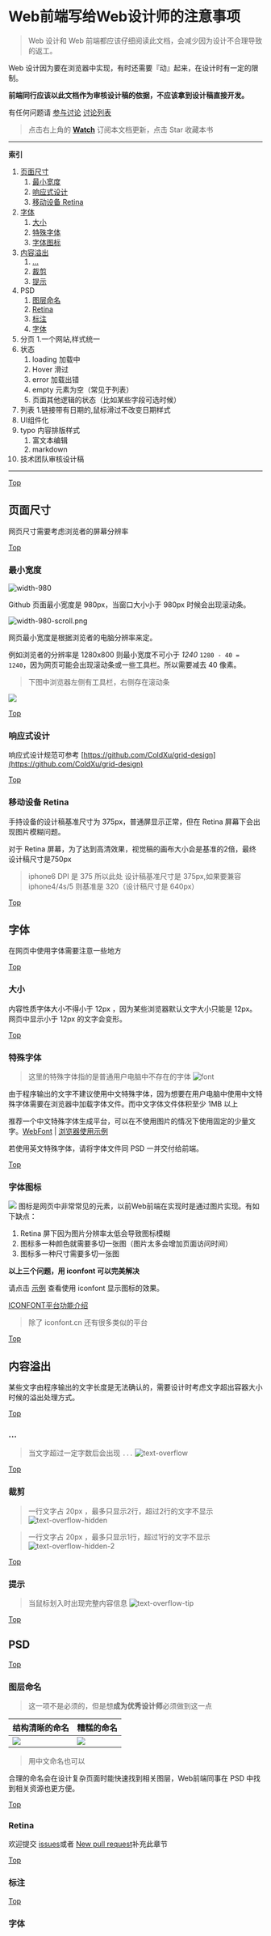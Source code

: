 # Web前端写给Web设计师的注意事项

> Web 设计和 Web 前端都应该仔细阅读此文档，会减少因为设计不合理导致的返工。

Web 设计因为要在浏览器中实现，有时还需要『动』起来，在设计时有一定的限制。

**前端同行应该以此文档作为审核设计稿的依据，不应该拿到设计稿直接开发。**

有任何问题请 [参与讨论](https://github.com/nimojs/web-desgin-notes/issues/new) [讨论列表](https://github.com/nimojs/web-desgin-notes/issues)

> 点击右上角的 **[Watch](https://github.com/nimojs/web-desgin-notes/subscription)** 订阅本文档更新，点击 Star 收藏本书

---

<a name="hash_top" href="#hash_top"></a>

**索引**

1. [页面尺寸](#hash_size)
	1. [最小宽度](#hash_size_min-width)
	2. [响应式设计](#hash_responsive)
	3. [移动设备 Retina](#hash_retina)
2. [字体](#hash_font)
	1. [大小](#hash_font-size)
	2. [特殊字体](#hash_font-special)
	3. [字体图标](#hash_font-icon)
3. [内容溢出](#hash_text-overflow)
	1. [...](#hash_text-overflow-ddd)
	2. [裁剪](#hash_text-overflow-clip)
	3. [提示](#hash_text-overflow-tip)
4. PSD
	1. [图层命名](#hash_psd-layer-name)
	2. [Retina](#hash_psd-retina)
	3. [标注](#hash_psd-marker)
	4. [字体](#hash_psd-font)
5. 分页
	1.一个网站,样式统一
6. 状态
	1. loading 加载中
	2. Hover 滑过
	3. error 加载出错
	4. empty 元素为空（常见于列表）
	5. 页面其他逻辑的状态（比如某些字段可选时候）
7. 列表
	1.链接带有日期的,鼠标滑过不改变日期样式 
8. UI组件化
9. typo 内容排版样式
	1. 富文本编辑
	2. markdown
10. 技术团队审核设计稿

---

<a name="hash_size" href="#hash_top">Top</a>

## 页面尺寸

网页尺寸需要考虑浏览者的屏幕分辨率

<a name="hash_size_min-width" href="#hash_top">Top</a>

### 最小宽度
![width-980](./media/width-980.png)

Github 页面最小宽度是 980px，当窗口大小小于 980px 时候会出现滚动条。

![width-980-scroll.png](./media/width-980-scroll.png)

网页最小宽度是根据浏览者的电脑分辨率来定。

例如浏览者的分辨率是 1280x800
则最小宽度不可小于 *1240* `1280 - 40 = 1240`，因为网页可能会出现滚动条或一些工具栏。所以需要减去 40 像素。

> 下图中浏览器左侧有工具栏，右侧存在滚动条

![](./media/maxthon.png)

<a name="hash_responsive" href="#hash_top">Top</a>

### 响应式设计

响应式设计规范可参考 [https://github.com/ColdXu/grid-design](https://github.com/ColdXu/grid-design)

<a name="hash_retina" href="#hash_top">Top</a>

### 移动设备 Retina

手持设备的设计稿基准尺寸为 375px，普通屏显示正常，但在 Retina 屏幕下会出现图片模糊问题。 

对于 Retina 屏幕，为了达到高清效果，视觉稿的画布大小会是基准的2倍，最终设计稿尺寸是750px 

> iphone6 DPI 是 375 所以此处 设计稿基准尺寸是 375px,如果要兼容 iphone4/4s/5 则基准是 320（设计稿尺寸是 640px）

<a name="hash_font" href="#hash_top">Top</a>

## 字体

在网页中使用字体需要注意一些地方

<a name="hash_font-size" href="#hash_top">Top</a>

### 大小
内容性质字体大小不得小于 12px ，因为某些浏览器默认文字大小只能是 12px。网页中显示小于 12px 的文字会变形。

<a name="hash_font-special" href="#hash_top">Top</a>

### 特殊字体

> 这里的特殊字体指的是普通用户电脑中不存在的字体 ![font](./media/font.png)

由于程序输出的文字不建议使用中文特殊字体，因为想要在用户电脑中使用中文特殊字体需要在浏览器中加载字体文件。而中文字体文件体积至少 1MB 以上

推荐一个中文特殊字体生成平台，可以在不使用图片的情况下使用固定的少量文字。[WebFont](http://iconfont.cn/webfont/#!/webfont/index) |  [浏览器使用示例](http://nimojs.github.io/web-design-notes/webfont.html)

若使用英文特殊字体，请将字体文件同 PSD 一并交付给前端。

<a name="hash_font-icon" href="#hash_top">Top</a>

### 字体图标
![](./media/iconfont.png)
图标是网页中非常常见的元素，以前Web前端在实现时是通过图片实现。有如下缺点：

1. Retina 屏下因为图片分辨率太低会导致图标模糊
2. 图标多一种颜色就需要多切一张图（图片太多会增加页面访问时间）
3. 图标多一种尺寸需要多切一张图

**以上三个问题，用 iconfont 可以完美解决**

请点击 [示例](http://nimojs.github.io/web-design-notes/iconfont.html) 查看使用 iconfont 显示图标的效果。

[ICONFONT平台功能介绍](http://iconfont.cn/help/platform.html)

> 除了 iconfont.cn 还有很多类似的平台

<a name="hash_text-overflow" href="#hash_top">Top</a>

## 内容溢出

某些文字由程序输出的文字长度是无法确认的，需要设计时考虑文字超出容器大小时候的溢出处理方式。

<a name="hash_text-overflow-ddd" href="#hash_top">Top</a>

### ...

> 当文字超过一定字数后会出现 `...`
![text-overflow](./media/text-overflow.png)

<a name="hash_text-overflow-clip" href="#hash_top">Top</a>

### 裁剪

> 一行文字占 20px ，最多只显示2行，超过2行的文字不显示
![text-overflow-hidden](./media/text-overflow-hidden.png)

> 一行文字占 20px ，最多只显示1行，超过1行的文字不显示
![text-overflow-hidden-2](./media/text-overflow-hidden-2.png)

<a name="hash_text-overflow-tip" href="#hash_top">Top</a>

### 提示
> 当鼠标划入时出现完整内容信息
![text-overflow-tip](./media/text-overflow-tip.png)

<a name="hash_psd" href="#hash_top">Top</a>

## PSD

<a name="hash_psd-layer-name" href="#hash_top">Top</a>
### 图层命名
> 这一项不是必须的，但是想**成为优秀设计师**必须做到这一点

<table>
  <thead>
  <tr>
     <th>
		结构清晰的命名
     </th>
     <th>
		糟糕的命名
     </th>
  </tr>
  </thead>
  <tbody>
  <tr>
     <td>
		<img src="./media/psd-layer-name-good.jpg" />
     </td>
     <td>
		<img src="./media/psd-layer-name-bad.jpg" />
     </td>
  </tr>
  </tbody>
</table>

> 用中文命名也可以

合理的命名会在设计复杂页面时能快速找到相关图层，Web前端同事在 PSD 中找到相关资源也更方便。

<a name="hash_psd-retina" href="#hash_top">Top</a>
### Retina
欢迎提交 [issues](https://github.com/nimojs/web-design-notes/issues/new)或者 [New pull request](https://github.com/nimojs/web-design-notes/pulls)补充此章节

<a name="hash_psd-marker" href="#hash_top">Top</a>
### 标注

<a name="hash_psd-font" href="#hash_top">Top</a>
### 字体
